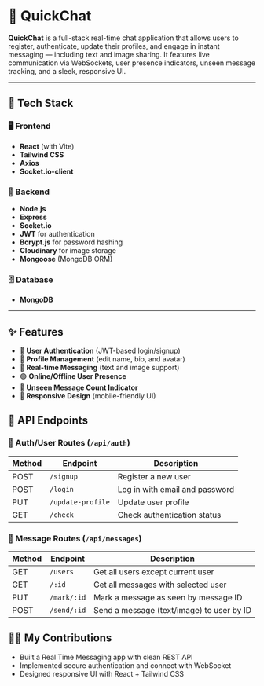 # 💬 QuickChat

**QuickChat** is a full-stack real-time chat application that allows users to register, authenticate, update their profiles, and engage in instant messaging — including text and image sharing. It features live communication via WebSockets, user presence indicators, unseen message tracking, and a sleek, responsive UI.

---

## 🚀 Tech Stack

### 🖥️ Frontend
- **React** (with Vite)
- **Tailwind CSS**
- **Axios**
- **Socket.io-client**

### 🔧 Backend
- **Node.js**
- **Express**
- **Socket.io**
- **JWT** for authentication
- **Bcrypt.js** for password hashing
- **Cloudinary** for image storage
- **Mongoose** (MongoDB ORM)

### 🗄️ Database
- **MongoDB**

---

## ✨ Features

- 🔐 **User Authentication** (JWT-based login/signup)
- 👤 **Profile Management** (edit name, bio, and avatar)
- 💬 **Real-time Messaging** (text and image support)
- 🟢 **Online/Offline User Presence**
- 🔔 **Unseen Message Count Indicator**
- 📱 **Responsive Design** (mobile-friendly UI)

## 🧪 API Endpoints

### 🔑 Auth/User Routes (`/api/auth`)
| Method | Endpoint          | Description                    |
|--------|-------------------|--------------------------------|
| POST   | `/signup`         | Register a new user            |
| POST   | `/login`          | Log in with email and password |
| PUT    | `/update-profile` | Update user profile            |
| GET    | `/check`          | Check authentication status    |

### 💬 Message Routes (`/api/messages`)
| Method | Endpoint         | Description                               |
|--------|------------------|-------------------------------------------|
| GET    | `/users`         | Get all users except current user         |
| GET    | `/:id`           | Get all messages with selected user       |
| PUT    | `/mark/:id`      | Mark a message as seen by message ID      |
| POST   | `/send/:id`      | Send a message (text/image) to user by ID |

## 👨‍💻 My Contributions

- Built a Real Time Messaging app with clean REST API  
- Implemented secure authentication and connect with WebSocket
- Designed responsive UI with React + Tailwind CSS  